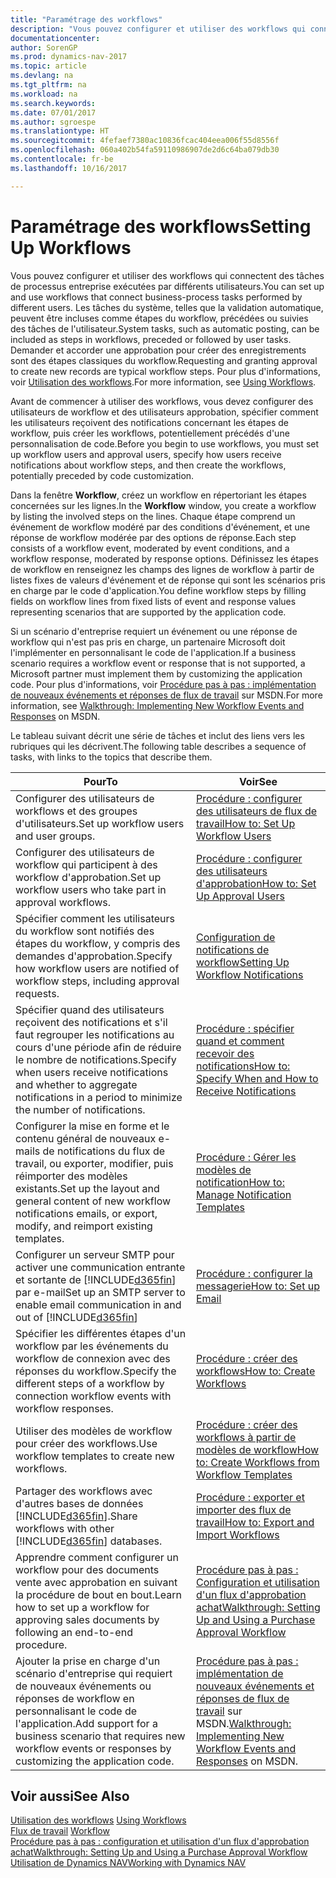```yaml
---
title: "Paramétrage des workflows"
description: "Vous pouvez configurer et utiliser des workflows qui connectent des tâches de processus entreprise exécutées par différents utilisateurs. Les tâches du système, telles que la validation automatique, peuvent être incluses comme étapes du workflow, précédées ou suivies des tâches de l'utilisateur. Demander et accorder une approbation pour créer des enregistrements sont des étapes classiques du workflow."
documentationcenter: 
author: SorenGP
ms.prod: dynamics-nav-2017
ms.topic: article
ms.devlang: na
ms.tgt_pltfrm: na
ms.workload: na
ms.search.keywords: 
ms.date: 07/01/2017
ms.author: sgroespe
ms.translationtype: HT
ms.sourcegitcommit: 4fefaef7380ac10836fcac404eea006f55d8556f
ms.openlocfilehash: 060a402b54fa59110986907de2d6c64ba079db30
ms.contentlocale: fr-be
ms.lasthandoff: 10/16/2017

---
```

# <a name="setting-up-workflows"></a><span data-ttu-id="b2c95-105">Paramétrage des workflows</span><span class="sxs-lookup"><span data-stu-id="b2c95-105">Setting Up Workflows</span></span>
<span data-ttu-id="b2c95-106">Vous pouvez configurer et utiliser des workflows qui connectent des tâches de processus entreprise exécutées par différents utilisateurs.</span><span class="sxs-lookup"><span data-stu-id="b2c95-106">You can set up and use workflows that connect business-process tasks performed by different users.</span></span> <span data-ttu-id="b2c95-107">Les tâches du système, telles que la validation automatique, peuvent être incluses comme étapes du workflow, précédées ou suivies des tâches de l'utilisateur.</span><span class="sxs-lookup"><span data-stu-id="b2c95-107">System tasks, such as automatic posting, can be included as steps in workflows, preceded or followed by user tasks.</span></span> <span data-ttu-id="b2c95-108">Demander et accorder une approbation pour créer des enregistrements sont des étapes classiques du workflow.</span><span class="sxs-lookup"><span data-stu-id="b2c95-108">Requesting and granting approval to create new records are typical workflow steps.</span></span> <span data-ttu-id="b2c95-109">Pour plus d'informations, voir [Utilisation des workflows](across-use-workflows.md).</span><span class="sxs-lookup"><span data-stu-id="b2c95-109">For more information, see [Using Workflows](across-use-workflows.md).</span></span>  

 <span data-ttu-id="b2c95-110">Avant de commencer à utiliser des workflows, vous devez configurer des utilisateurs de workflow et des utilisateurs approbation, spécifier comment les utilisateurs reçoivent des notifications concernant les étapes de workflow, puis créer les workflows, potentiellement précédés d'une personnalisation de code.</span><span class="sxs-lookup"><span data-stu-id="b2c95-110">Before you begin to use workflows, you must set up workflow users and approval users, specify how users receive notifications about workflow steps, and then create the workflows, potentially preceded by code customization.</span></span>  

 <span data-ttu-id="b2c95-111">Dans la fenêtre **Workflow**, créez un workflow en répertoriant les étapes concernées sur les lignes.</span><span class="sxs-lookup"><span data-stu-id="b2c95-111">In the **Workflow** window, you create a workflow by listing the involved steps on the lines.</span></span> <span data-ttu-id="b2c95-112">Chaque étape comprend un événement de workflow modéré par des conditions d'événement, et une réponse de workflow modérée par des options de réponse.</span><span class="sxs-lookup"><span data-stu-id="b2c95-112">Each step consists of a workflow event, moderated by event conditions, and a workflow response, moderated by response options.</span></span> <span data-ttu-id="b2c95-113">Définissez les étapes de workflow en renseignez les champs des lignes de workflow à partir de listes fixes de valeurs d'événement et de réponse qui sont les scénarios pris en charge par le code d'application.</span><span class="sxs-lookup"><span data-stu-id="b2c95-113">You define workflow steps by filling fields on workflow lines from fixed lists of event and response values representing scenarios that are supported by the application code.</span></span>  

 <span data-ttu-id="b2c95-114">Si un scénario d'entreprise requiert un événement ou une réponse de workflow qui n'est pas pris en charge, un partenaire Microsoft doit l'implémenter en personnalisant le code de l'application.</span><span class="sxs-lookup"><span data-stu-id="b2c95-114">If a business scenario requires a workflow event or response that is not supported, a Microsoft partner must implement them by customizing the application code.</span></span> <span data-ttu-id="b2c95-115">Pour plus d'informations, voir [Procédure pas à pas : implémentation de nouveaux événements et réponses de flux de travail](https://msdn.microsoft.com/en-us/library/mt574349.aspx) sur MSDN.</span><span class="sxs-lookup"><span data-stu-id="b2c95-115">For more information, see [Walkthrough: Implementing New Workflow Events and Responses](https://msdn.microsoft.com/en-us/library/mt574349.aspx) on MSDN.</span></span>

 <span data-ttu-id="b2c95-116">Le tableau suivant décrit une série de tâches et inclut des liens vers les rubriques qui les décrivent.</span><span class="sxs-lookup"><span data-stu-id="b2c95-116">The following table describes a sequence of tasks, with links to the topics that describe them.</span></span>  

|<span data-ttu-id="b2c95-117">**Pour**</span><span class="sxs-lookup"><span data-stu-id="b2c95-117">**To**</span></span>|<span data-ttu-id="b2c95-118">**Voir**</span><span class="sxs-lookup"><span data-stu-id="b2c95-118">**See**</span></span>|  
|------------|-------------|  
|<span data-ttu-id="b2c95-119">Configurer des utilisateurs de workflows et des groupes d'utilisateurs.</span><span class="sxs-lookup"><span data-stu-id="b2c95-119">Set up workflow users and user groups.</span></span>|[<span data-ttu-id="b2c95-120">Procédure : configurer des utilisateurs de flux de travail</span><span class="sxs-lookup"><span data-stu-id="b2c95-120">How to: Set Up Workflow Users</span></span>](across-how-to-set-up-workflow-users.md)|  
|<span data-ttu-id="b2c95-121">Configurer des utilisateurs de workflow qui participent à des workflow d'approbation.</span><span class="sxs-lookup"><span data-stu-id="b2c95-121">Set up workflow users who take part in approval workflows.</span></span>|[<span data-ttu-id="b2c95-122">Procédure : configurer des utilisateurs d'approbation</span><span class="sxs-lookup"><span data-stu-id="b2c95-122">How to: Set Up Approval Users</span></span>](across-how-to-set-up-approval-users.md)|  
|<span data-ttu-id="b2c95-123">Spécifier comment les utilisateurs du workflow sont notifiés des étapes du workflow, y compris des demandes d'approbation.</span><span class="sxs-lookup"><span data-stu-id="b2c95-123">Specify how workflow users are notified of workflow steps, including approval requests.</span></span>|[<span data-ttu-id="b2c95-124">Configuration de notifications de workflow</span><span class="sxs-lookup"><span data-stu-id="b2c95-124">Setting Up Workflow Notifications</span></span>](across-setting-up-workflow-notifications.md)|  
|<span data-ttu-id="b2c95-125">Spécifier quand des utilisateurs reçoivent des notifications et s'il faut regrouper les notifications au cours d'une période afin de réduire le nombre de notifications.</span><span class="sxs-lookup"><span data-stu-id="b2c95-125">Specify when users receive notifications and whether to aggregate notifications in a period to minimize the number of notifications.</span></span>|[<span data-ttu-id="b2c95-126">Procédure : spécifier quand et comment recevoir des notifications</span><span class="sxs-lookup"><span data-stu-id="b2c95-126">How to: Specify When and How to Receive Notifications</span></span>](across-how-to-specify-when-and-how-to-receive-notifications.md)|  
|<span data-ttu-id="b2c95-127">Configurer la mise en forme et le contenu général de nouveaux e\-mails de notifications du flux de travail, ou exporter, modifier, puis réimporter des modèles existants.</span><span class="sxs-lookup"><span data-stu-id="b2c95-127">Set up the layout and general content of new workflow notifications emails, or export, modify, and reimport existing templates.</span></span>|[<span data-ttu-id="b2c95-128">Procédure : Gérer les modèles de notification</span><span class="sxs-lookup"><span data-stu-id="b2c95-128">How to: Manage Notification Templates</span></span>](across-how-to-manage-notification-templates.md)|  
|<span data-ttu-id="b2c95-129">Configurer un serveur SMTP pour activer une communication entrante et sortante de [!INCLUDE[d365fin](includes/d365fin_md.md)] par e-mail</span><span class="sxs-lookup"><span data-stu-id="b2c95-129">Set up an SMTP server to enable email communication in and out of [!INCLUDE[d365fin](includes/d365fin_md.md)]</span></span>|[<span data-ttu-id="b2c95-130">Procédure : configurer la messagerie</span><span class="sxs-lookup"><span data-stu-id="b2c95-130">How to: Set up Email</span></span>](madeira-how-setup-email.md)|
|<span data-ttu-id="b2c95-131">Spécifier les différentes étapes d'un workflow par les événements du workflow de connexion avec des réponses du workflow.</span><span class="sxs-lookup"><span data-stu-id="b2c95-131">Specify the different steps of a workflow by connection workflow events with workflow responses.</span></span>|[<span data-ttu-id="b2c95-132">Procédure : créer des workflows</span><span class="sxs-lookup"><span data-stu-id="b2c95-132">How to: Create Workflows</span></span>](across-how-to-create-workflows.md)|  
|<span data-ttu-id="b2c95-133">Utiliser des modèles de workflow pour créer des workflows.</span><span class="sxs-lookup"><span data-stu-id="b2c95-133">Use workflow templates to create new workflows.</span></span>|[<span data-ttu-id="b2c95-134">Procédure : créer des workflows à partir de modèles de workflow</span><span class="sxs-lookup"><span data-stu-id="b2c95-134">How to: Create Workflows from Workflow Templates</span></span>](across-how-to-create-workflows-from-workflow-templates.md)|  
|<span data-ttu-id="b2c95-135">Partager des workflows avec d'autres bases de données [!INCLUDE[d365fin](includes/d365fin_md.md)].</span><span class="sxs-lookup"><span data-stu-id="b2c95-135">Share workflows with other [!INCLUDE[d365fin](includes/d365fin_md.md)] databases.</span></span>|[<span data-ttu-id="b2c95-136">Procédure : exporter et importer des flux de travail</span><span class="sxs-lookup"><span data-stu-id="b2c95-136">How to: Export and Import Workflows</span></span>](across-how-to-export-and-import-workflows.md)|  
|<span data-ttu-id="b2c95-137">Apprendre comment configurer un workflow pour des documents vente avec approbation en suivant la procédure de bout en bout.</span><span class="sxs-lookup"><span data-stu-id="b2c95-137">Learn how to set up a workflow for approving sales documents by following an end-to-end procedure.</span></span>|[<span data-ttu-id="b2c95-138">Procédure pas à pas : Configuration et utilisation d'un flux d'approbation achat</span><span class="sxs-lookup"><span data-stu-id="b2c95-138">Walkthrough: Setting Up and Using a Purchase Approval Workflow</span></span>](walkthrough-setting-up-and-using-a-purchase-approval-workflow.md)|  
|<span data-ttu-id="b2c95-139">Ajouter la prise en charge d'un scénario d'entreprise qui requiert de nouveaux événements ou réponses de workflow en personnalisant le code de l'application.</span><span class="sxs-lookup"><span data-stu-id="b2c95-139">Add support for a business scenario that requires new workflow events or responses by customizing the application code.</span></span>|<span data-ttu-id="b2c95-140">[Procédure pas à pas : implémentation de nouveaux événements et réponses de flux de travail](https://msdn.microsoft.com/en-us/library/mt574349.aspx) sur MSDN.</span><span class="sxs-lookup"><span data-stu-id="b2c95-140">[Walkthrough: Implementing New Workflow Events and Responses](https://msdn.microsoft.com/en-us/library/mt574349.aspx) on MSDN.</span></span>|  

## <a name="see-also"></a><span data-ttu-id="b2c95-141">Voir aussi</span><span class="sxs-lookup"><span data-stu-id="b2c95-141">See Also</span></span>  
 <span data-ttu-id="b2c95-142">[Utilisation des workflows](across-use-workflows.md) </span><span class="sxs-lookup"><span data-stu-id="b2c95-142">[Using Workflows](across-use-workflows.md) </span></span>  
 <span data-ttu-id="b2c95-143">[Flux de travail](across-workflow.md) </span><span class="sxs-lookup"><span data-stu-id="b2c95-143">[Workflow](across-workflow.md) </span></span>  
 [<span data-ttu-id="b2c95-144">Procédure pas à pas : configuration et utilisation d'un flux d'approbation achat</span><span class="sxs-lookup"><span data-stu-id="b2c95-144">Walkthrough: Setting Up and Using a Purchase Approval Workflow</span></span>](walkthrough-setting-up-and-using-a-purchase-approval-workflow.md)  
 [<span data-ttu-id="b2c95-145">Utilisation de Dynamics NAV</span><span class="sxs-lookup"><span data-stu-id="b2c95-145">Working with Dynamics NAV</span></span>](ui-work-product.md)

